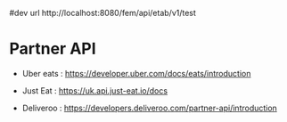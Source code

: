 #dev url 
http://localhost:8080/fem/api/etab/v1/test


# Partner API
- Uber eats : https://developer.uber.com/docs/eats/introduction

- Just Eat : https://uk.api.just-eat.io/docs

- Deliveroo : https://developers.deliveroo.com/partner-api/introduction